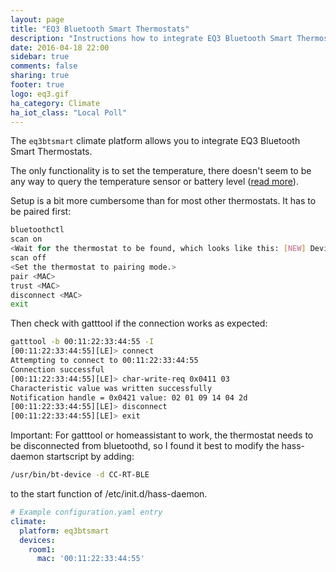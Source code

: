 ```yaml
---
layout: page
title: "EQ3 Bluetooth Smart Thermostats"
description: "Instructions how to integrate EQ3 Bluetooth Smart Thermostats into Home Assistant."
date: 2016-04-18 22:00
sidebar: true
comments: false
sharing: true
footer: true
logo: eq3.gif
ha_category: Climate
ha_iot_class: "Local Poll"
---
```



The `eq3btsmart` climate platform allows you to integrate EQ3 Bluetooth Smart Thermostats.

The only functionality is to set the temperature, there doesn't seem to be any way to query the temperature sensor or battery level ([read more](https://forum.fhem.de/index.php/topic,39308.15.html)).

Setup is a bit more cumbersome than for most other thermostats. It has to be paired first:

```bash
bluetoothctl
scan on
<Wait for the thermostat to be found, which looks like this: [NEW] Device 00:11:22:33:44:55 CC-RT-BLE>
scan off
<Set the thermostat to pairing mode.>
pair <MAC>
trust <MAC>
disconnect <MAC>
exit
```

Then check with gatttool if the connection works as expected:

```bash
gatttool -b 00:11:22:33:44:55 -I
[00:11:22:33:44:55][LE]> connect
Attempting to connect to 00:11:22:33:44:55
Connection successful
[00:11:22:33:44:55][LE]> char-write-req 0x0411 03
Characteristic value was written successfully
Notification handle = 0x0421 value: 02 01 09 14 04 2d
[00:11:22:33:44:55][LE]> disconnect
[00:11:22:33:44:55][LE]> exit
```

Important: For gatttool or homeassistant to work, the thermostat needs to be disconnected from bluetoothd, so I found it best to modify the hass-daemon startscript by adding:

```bash
/usr/bin/bt-device -d CC-RT-BLE
```

to the start function of /etc/init.d/hass-daemon.


```yaml
# Example configuration.yaml entry
climate:
  platform: eq3btsmart
  devices:
    room1:
      mac: '00:11:22:33:44:55'
```

